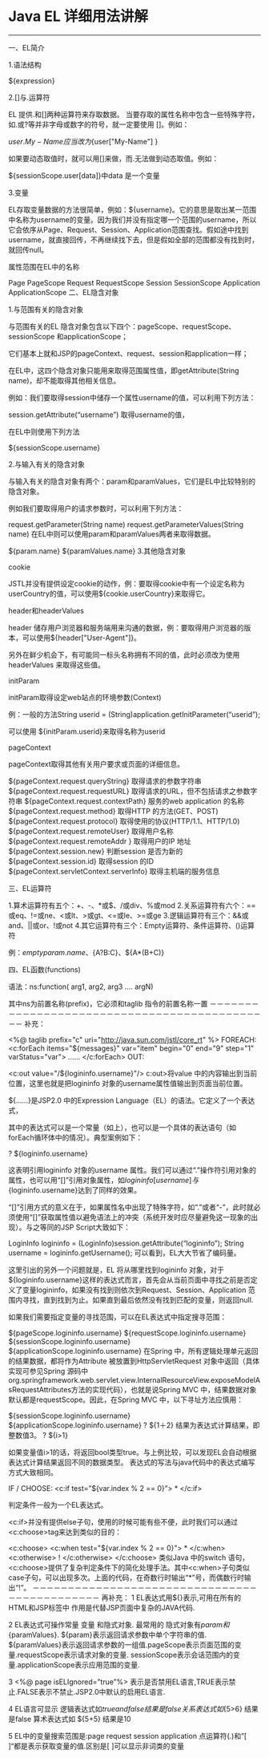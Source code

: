 # Java EL 详细用法讲解
---

一、EL简介

1.语法结构

${expression}

2.[]与.运算符

EL 提供.和[]两种运算符来存取数据。
当要存取的属性名称中包含一些特殊字符，如.或?等并非字母或数字的符号，就一定要使用 []。例如：

${user.My-Name}应当改为${user["My-Name"] }

如果要动态取值时，就可以用[]来做，而.无法做到动态取值。例如：

${sessionScope.user[data]}中data 是一个变量

3.变量

EL存取变量数据的方法很简单，例如：${username}。它的意思是取出某一范围中名称为username的变量。因为我们并没有指定哪一个范围的username，所以它会依序从Page、Request、Session、Application范围查找。假如途中找到username，就直接回传，不再继续找下去，但是假如全部的范围都没有找到时，就回传null。

属性范围在EL中的名称

Page PageScope
Request RequestScope
Session SessionScope
Application ApplicationScope
二、EL隐含对象

1.与范围有关的隐含对象

与范围有关的EL 隐含对象包含以下四个：pageScope、requestScope、sessionScope 和applicationScope；

它们基本上就和JSP的pageContext、request、session和application一样；

在EL中，这四个隐含对象只能用来取得范围属性值，即getAttribute(String name)，却不能取得其他相关信息。

例如：我们要取得session中储存一个属性username的值，可以利用下列方法：

session.getAttribute(“username”) 取得username的值，

在EL中则使用下列方法

${sessionScope.username}

2.与输入有关的隐含对象

与输入有关的隐含对象有两个：param和paramValues，它们是EL中比较特别的隐含对象。

例如我们要取得用户的请求参数时，可以利用下列方法：

request.getParameter(String name)
request.getParameterValues(String name)
在EL中则可以使用param和paramValues两者来取得数据。

${param.name}
${paramValues.name}
3.其他隐含对象

cookie

JSTL并没有提供设定cookie的动作，例：要取得cookie中有一个设定名称为userCountry的值，可以使用${cookie.userCountry}来取得它。

header和headerValues

header 储存用户浏览器和服务端用来沟通的数据，例：要取得用户浏览器的版本，可以使用${header["User-Agent"]}。

另外在鲜少机会下，有可能同一标头名称拥有不同的值，此时必须改为使用headerValues 来取得这些值。

initParam

initParam取得设定web站点的环境参数(Context)

例：一般的方法String userid = (String)application.getInitParameter(“userid”);

可以使用 ${initParam.userid}来取得名称为userid

pageContext

pageContext取得其他有关用户要求或页面的详细信息。

${pageContext.request.queryString} 取得请求的参数字符串
${pageContext.request.requestURL} 取得请求的URL，但不包括请求之参数字符串
${pageContext.request.contextPath} 服务的web application 的名称
${pageContext.request.method} 取得HTTP 的方法(GET、POST)
${pageContext.request.protocol} 取得使用的协议(HTTP/1.1、HTTP/1.0)
${pageContext.request.remoteUser} 取得用户名称
${pageContext.request.remoteAddr } 取得用户的IP 地址
${pageContext.session.new} 判断session 是否为新的
${pageContext.session.id} 取得session 的ID
${pageContext.servletContext.serverInfo} 取得主机端的服务信息

三、EL运算符

1.算术运算符有五个：+、-、*或$、/或div、%或mod
2.关系运算符有六个：==或eq、!=或ne、<或lt、>或gt、<=或le、>=或ge
3.逻辑运算符有三个：&&或and、||或or、!或not
4.其它运算符有三个：Empty运算符、条件运算符、()运算符

例：${empty param.name}、${A?B:C}、${A*(B+C)}

四、EL函数(functions)

语法：ns:function( arg1, arg2, arg3 …. argN)

其中ns为前置名称(prefix)，它必须和taglib 指令的前置名称一置
－－－－－－－－－－－－－－－－－－－－－－－－－－－－－－－－－－－－－－－－－－－－－
补充：

<%@ taglib prefix="c" uri="http://java.sun.com/jstl/core_rt" %>
  FOREACH:
  <c:forEach items="${messages}"
  var="item"
  begin="0"
  end="9"
  step="1"
  varStatus="var">
  ……
  </c:forEach>
OUT:

<c:out value="/${logininfo.username}"/>
c:out>将value 中的内容输出到当前位置，这里也就是把logininfo 对象的username属性值输出到页面当前位置。

${……}是JSP2.0 中的Expression Language（EL）的语法。它定义了一个表达式，

其中的表达式可以是一个常量（如上），也可以是一个具体的表达语句（如forEach循环体中的情况）。典型案例如下：

? ${logininfo.username}

这表明引用logininfo 对象的username 属性。我们可以通过“.”操作符引用对象的属性，也可以用“[]”引用对象属性，如${logininfo[username]}与${logininfo.username}达到了同样的效果。

“[]”引用方式的意义在于，如果属性名中出现了特殊字符，如“.”或者“-”，此时就必须使用“[]”获取属性值以避免语法上的冲突（系统开发时应尽量避免这一现象的出现）。与之等同的JSP Script大致如下：

LoginInfo logininfo = (LoginInfo)session.getAttribute(“logininfo”);
  String username = logininfo.getUsername();
可以看到，EL大大节省了编码量。

这里引出的另外一个问题就是，EL 将从哪里找到logininfo 对象，对于${logininfo.username}这样的表达式而言，首先会从当前页面中寻找之前是否定义了变量logininfo，如果没有找到则依次到Request、Session、Application 范围内寻找，直到找到为止。如果直到最后依然没有找到匹配的变量，则返回null.

如果我们需要指定变量的寻找范围，可以在EL表达式中指定搜寻范围：

${pageScope.logininfo.username}
${requestScope.logininfo.username}
${sessionScope.logininfo.username}
${applicationScope.logininfo.username}
在Spring 中，所有逻辑处理单元返回的结果数据，都将作为Attribute 被放置到HttpServletRequest 对象中返回（具体实现可参见Spring 源码中org.springframework.web.servlet.view.InternalResourceView.exposeModelAsRequestAttributes方法的实现代码），也就是说Spring MVC 中，结果数据对象默认都是requestScope。因此，在Spring MVC 中，以下寻址方法应慎用：

${sessionScope.logininfo.username}
${applicationScope.logininfo.username}
? ${1＋2}
结果为表达式计算结果，即整数值3。
? ${i>1}

如果变量值i>1的话，将返回bool类型true。与上例比较，可以发现EL会自动根据表达式计算结果返回不同的数据类型。
表达式的写法与java代码中的表达式编写方式大致相同。

IF / CHOOSE:
<c:if test=”${var.index % 2 == 0}”>
*
</c:if>

判定条件一般为一个EL表达式。

<c:if>并没有提供else子句，使用的时候可能有些不便，此时我们可以通过<c:choose>tag来达到类似的目的：

<c:choose>
  <c:when test="${var.index % 2 == 0}">
  *
  </c:when>
  <c:otherwise>
  !
  </c:otherwise>
  </c:choose>
类似Java 中的switch 语句，<c:choose>提供了复杂判定条件下的简化处理手法。其中<c:when>子句类似case子句，可以出现多次。上面的代码，在奇数行时输出“*”号，而偶数行时输出“!”。
－－－－－－－－－－－－－－－－－－－－－－－－－－－－－－－－－－－－－－－－－－－－－
再补充：
1 EL表达式用${}表示,可用在所有的HTML和JSP标签中 作用是代替JSP页面中复杂的JAVA代码.

2 EL表达式可操作常量 变量 和隐式对象. 最常用的 隐式对象有${param}和${paramValues}. ${param}表示返回请求参数中单个字符串的值. ${paramValues}表示返回请求参数的一组值.pageScope表示页面范围的变量.requestScope表示请求对象的变量. sessionScope表示会话范围内的变量.applicationScope表示应用范围的变量.

3 <%@ page isELIgnored=”true”%> 表示是否禁用EL语言,TRUE表示禁止.FALSE表示不禁止.JSP2.0中默认的启用EL语言.

4 EL语言可显示 逻辑表达式如${true and false}结果是false 关系表达式如${5>6} 结果是false 算术表达式如 ${5+5} 结果是10

5 EL中的变量搜索范围是:page request session application 点运算符(.)和”[ ]“都是表示获取变量的值.区别是[ ]可以显示非词类的变量
